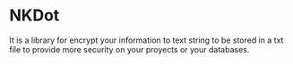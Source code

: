 # NKDot
It is a library for encrypt your information to text string to be stored in a txt file to provide more security on your proyects or your databases. 
